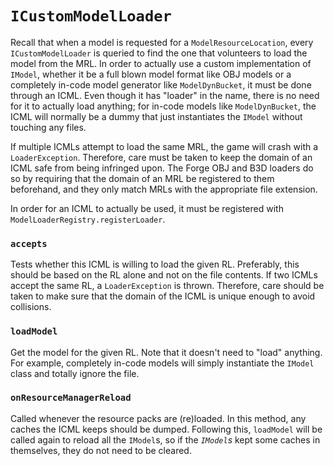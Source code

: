 `ICustomModelLoader`
====================

Recall that when a model is requested for a `ModelResourceLocation`, every `ICustomModelLoader` is queried to find the one that volunteers to load the model from the MRL. In order to actually use a custom implementation of `IModel`, whether it be a full blown model format like OBJ models or a completely in-code model generator like `ModelDynBucket`, it must be done through an ICML. Even though it has "loader" in the name, there is no need for it to actually load anything; for in-code models like `ModelDynBucket`, the ICML will normally be a dummy that just instantiates the `IModel` without touching any files.

If multiple ICMLs attempt to load the same MRL, the game will crash with a `LoaderException`. Therefore, care must be taken to keep the domain of an ICML safe from being infringed upon. The Forge OBJ and B3D loaders do so by requiring that the domain of an MRL be registered to them beforehand, and they only match MRLs with the appropriate file extension.

In order for an ICML to actually be used, it must be registered with `ModelLoaderRegistry.registerLoader`.

### `accepts`

Tests whether this ICML is willing to load the given RL. Preferably, this should be based on the RL alone and not on the file contents. If two ICMLs accept the same RL, a `LoaderException` is thrown. Therefore, care should be taken to make sure that the domain of the ICML is unique enough to avoid collisions.

### `loadModel`

Get the model for the given RL. Note that it doesn't need to "load" anything. For example, completely in-code models will simply instantiate the `IModel` class and totally ignore the file.

### `onResourceManagerReload`

Called whenever the resource packs are (re)loaded. In this method, any caches the ICML keeps should be dumped. Following this, `loadModel` will be called again to reload all the `IModel`s, so if the *`IModel`s* kept some caches in themselves, they do not need to be cleared.

